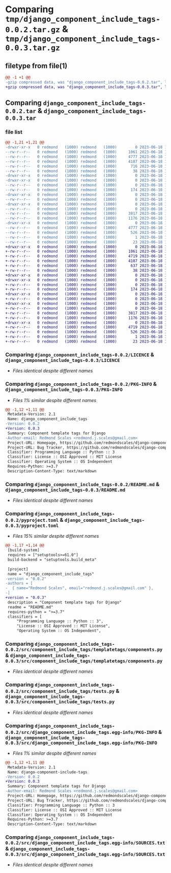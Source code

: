 # Comparing `tmp/django_component_include_tags-0.0.2.tar.gz` & `tmp/django_component_include_tags-0.0.3.tar.gz`

## filetype from file(1)

```diff
@@ -1 +1 @@
-gzip compressed data, was "django_component_include_tags-0.0.2.tar", last modified: Sun Jun 18 16:46:10 2023, max compression
+gzip compressed data, was "django_component_include_tags-0.0.3.tar", last modified: Sun Jun 18 17:12:48 2023, max compression
```

## Comparing `django_component_include_tags-0.0.2.tar` & `django_component_include_tags-0.0.3.tar`

### file list

```diff
@@ -1,21 +1,21 @@
-drwxr-xr-x   0 redmond   (1000) redmond   (1000)        0 2023-06-18 16:46:10.055271 django_component_include_tags-0.0.2/
--rw-r--r--   0 redmond   (1000) redmond   (1000)     1061 2023-06-18 15:36:39.000000 django_component_include_tags-0.0.2/LICENCE
--rw-r--r--   0 redmond   (1000) redmond   (1000)     4777 2023-06-18 16:46:10.055271 django_component_include_tags-0.0.2/PKG-INFO
--rw-r--r--   0 redmond   (1000) redmond   (1000)     4187 2023-06-18 15:49:33.000000 django_component_include_tags-0.0.2/README.md
--rw-r--r--   0 redmond   (1000) redmond   (1000)      716 2023-06-18 16:46:06.000000 django_component_include_tags-0.0.2/pyproject.toml
--rw-r--r--   0 redmond   (1000) redmond   (1000)       38 2023-06-18 16:46:10.055271 django_component_include_tags-0.0.2/setup.cfg
-drwxr-xr-x   0 redmond   (1000) redmond   (1000)        0 2023-06-18 16:46:10.045272 django_component_include_tags-0.0.2/src/
-drwxr-xr-x   0 redmond   (1000) redmond   (1000)        0 2023-06-18 16:46:10.055271 django_component_include_tags-0.0.2/src/component_include_tags/
--rw-r--r--   0 redmond   (1000) redmond   (1000)        0 2023-06-18 14:15:20.000000 django_component_include_tags-0.0.2/src/component_include_tags/__init__.py
--rw-r--r--   0 redmond   (1000) redmond   (1000)      174 2023-06-18 14:15:20.000000 django_component_include_tags-0.0.2/src/component_include_tags/apps.py
-drwxr-xr-x   0 redmond   (1000) redmond   (1000)        0 2023-06-18 16:46:10.055271 django_component_include_tags-0.0.2/src/component_include_tags/migrations/
--rw-r--r--   0 redmond   (1000) redmond   (1000)        0 2023-06-18 14:15:20.000000 django_component_include_tags-0.0.2/src/component_include_tags/migrations/__init__.py
-drwxr-xr-x   0 redmond   (1000) redmond   (1000)        0 2023-06-18 16:46:10.055271 django_component_include_tags-0.0.2/src/component_include_tags/templatetags/
--rw-r--r--   0 redmond   (1000) redmond   (1000)        0 2023-06-18 14:16:28.000000 django_component_include_tags-0.0.2/src/component_include_tags/templatetags/__init__.py
--rw-r--r--   0 redmond   (1000) redmond   (1000)     3817 2023-06-18 14:38:12.000000 django_component_include_tags-0.0.2/src/component_include_tags/templatetags/components.py
--rw-r--r--   0 redmond   (1000) redmond   (1000)     1176 2023-06-18 14:49:29.000000 django_component_include_tags-0.0.2/src/component_include_tags/tests.py
-drwxr-xr-x   0 redmond   (1000) redmond   (1000)        0 2023-06-18 16:46:10.055271 django_component_include_tags-0.0.2/src/django_component_include_tags.egg-info/
--rw-r--r--   0 redmond   (1000) redmond   (1000)     4777 2023-06-18 16:46:10.000000 django_component_include_tags-0.0.2/src/django_component_include_tags.egg-info/PKG-INFO
--rw-r--r--   0 redmond   (1000) redmond   (1000)      526 2023-06-18 16:46:10.000000 django_component_include_tags-0.0.2/src/django_component_include_tags.egg-info/SOURCES.txt
--rw-r--r--   0 redmond   (1000) redmond   (1000)        1 2023-06-18 16:46:10.000000 django_component_include_tags-0.0.2/src/django_component_include_tags.egg-info/dependency_links.txt
--rw-r--r--   0 redmond   (1000) redmond   (1000)       23 2023-06-18 16:46:10.000000 django_component_include_tags-0.0.2/src/django_component_include_tags.egg-info/top_level.txt
+drwxr-xr-x   0 redmond   (1000) redmond   (1000)        0 2023-06-18 17:12:48.084574 django_component_include_tags-0.0.3/
+-rw-r--r--   0 redmond   (1000) redmond   (1000)     1061 2023-06-18 15:36:39.000000 django_component_include_tags-0.0.3/LICENCE
+-rw-r--r--   0 redmond   (1000) redmond   (1000)     4719 2023-06-18 17:12:48.084574 django_component_include_tags-0.0.3/PKG-INFO
+-rw-r--r--   0 redmond   (1000) redmond   (1000)     4187 2023-06-18 15:49:33.000000 django_component_include_tags-0.0.3/README.md
+-rw-r--r--   0 redmond   (1000) redmond   (1000)      637 2023-06-18 17:10:55.000000 django_component_include_tags-0.0.3/pyproject.toml
+-rw-r--r--   0 redmond   (1000) redmond   (1000)       38 2023-06-18 17:12:48.084574 django_component_include_tags-0.0.3/setup.cfg
+drwxr-xr-x   0 redmond   (1000) redmond   (1000)        0 2023-06-18 17:12:48.084574 django_component_include_tags-0.0.3/src/
+drwxr-xr-x   0 redmond   (1000) redmond   (1000)        0 2023-06-18 17:12:48.084574 django_component_include_tags-0.0.3/src/component_include_tags/
+-rw-r--r--   0 redmond   (1000) redmond   (1000)        0 2023-06-18 14:15:20.000000 django_component_include_tags-0.0.3/src/component_include_tags/__init__.py
+-rw-r--r--   0 redmond   (1000) redmond   (1000)      174 2023-06-18 14:15:20.000000 django_component_include_tags-0.0.3/src/component_include_tags/apps.py
+drwxr-xr-x   0 redmond   (1000) redmond   (1000)        0 2023-06-18 17:12:48.084574 django_component_include_tags-0.0.3/src/component_include_tags/migrations/
+-rw-r--r--   0 redmond   (1000) redmond   (1000)        0 2023-06-18 14:15:20.000000 django_component_include_tags-0.0.3/src/component_include_tags/migrations/__init__.py
+drwxr-xr-x   0 redmond   (1000) redmond   (1000)        0 2023-06-18 17:12:48.084574 django_component_include_tags-0.0.3/src/component_include_tags/templatetags/
+-rw-r--r--   0 redmond   (1000) redmond   (1000)        0 2023-06-18 14:16:28.000000 django_component_include_tags-0.0.3/src/component_include_tags/templatetags/__init__.py
+-rw-r--r--   0 redmond   (1000) redmond   (1000)     3817 2023-06-18 14:38:12.000000 django_component_include_tags-0.0.3/src/component_include_tags/templatetags/components.py
+-rw-r--r--   0 redmond   (1000) redmond   (1000)     1176 2023-06-18 14:49:29.000000 django_component_include_tags-0.0.3/src/component_include_tags/tests.py
+drwxr-xr-x   0 redmond   (1000) redmond   (1000)        0 2023-06-18 17:12:48.084574 django_component_include_tags-0.0.3/src/django_component_include_tags.egg-info/
+-rw-r--r--   0 redmond   (1000) redmond   (1000)     4719 2023-06-18 17:12:48.000000 django_component_include_tags-0.0.3/src/django_component_include_tags.egg-info/PKG-INFO
+-rw-r--r--   0 redmond   (1000) redmond   (1000)      526 2023-06-18 17:12:48.000000 django_component_include_tags-0.0.3/src/django_component_include_tags.egg-info/SOURCES.txt
+-rw-r--r--   0 redmond   (1000) redmond   (1000)        1 2023-06-18 17:12:48.000000 django_component_include_tags-0.0.3/src/django_component_include_tags.egg-info/dependency_links.txt
+-rw-r--r--   0 redmond   (1000) redmond   (1000)       23 2023-06-18 17:12:48.000000 django_component_include_tags-0.0.3/src/django_component_include_tags.egg-info/top_level.txt
```

### Comparing `django_component_include_tags-0.0.2/LICENCE` & `django_component_include_tags-0.0.3/LICENCE`

 * *Files identical despite different names*

### Comparing `django_component_include_tags-0.0.2/PKG-INFO` & `django_component_include_tags-0.0.3/PKG-INFO`

 * *Files 1% similar despite different names*

```diff
@@ -1,12 +1,11 @@
 Metadata-Version: 2.1
 Name: django_component_include_tags
-Version: 0.0.2
+Version: 0.0.3
 Summary: Component template tags for Django
-Author-email: Redmond Scales <redmond.j.scales@gmail.com>
 Project-URL: Homepage, https://github.com/redmondscales/django-component-include-tags
 Project-URL: Bug Tracker, https://github.com/redmondscales/django-component-include-tags/issues
 Classifier: Programming Language :: Python :: 3
 Classifier: License :: OSI Approved :: MIT License
 Classifier: Operating System :: OS Independent
 Requires-Python: >=3.7
 Description-Content-Type: text/markdown
```

### Comparing `django_component_include_tags-0.0.2/README.md` & `django_component_include_tags-0.0.3/README.md`

 * *Files identical despite different names*

### Comparing `django_component_include_tags-0.0.2/pyproject.toml` & `django_component_include_tags-0.0.3/pyproject.toml`

 * *Files 15% similar despite different names*

```diff
@@ -1,17 +1,14 @@
 [build-system]
 requires = ["setuptools>=61.0"]
 build-backend = "setuptools.build_meta"
 
 [project]
 name = "django_component_include_tags"
-version = "0.0.2"
-authors = [
-  { name="Redmond Scales", email="redmond.j.scales@gmail.com" },
-]
+version = "0.0.3"
 description = "Component template tags for Django"
 readme = "README.md"
 requires-python = ">=3.7"
 classifiers = [
     "Programming Language :: Python :: 3",
     "License :: OSI Approved :: MIT License",
     "Operating System :: OS Independent",
```

### Comparing `django_component_include_tags-0.0.2/src/component_include_tags/templatetags/components.py` & `django_component_include_tags-0.0.3/src/component_include_tags/templatetags/components.py`

 * *Files identical despite different names*

### Comparing `django_component_include_tags-0.0.2/src/component_include_tags/tests.py` & `django_component_include_tags-0.0.3/src/component_include_tags/tests.py`

 * *Files identical despite different names*

### Comparing `django_component_include_tags-0.0.2/src/django_component_include_tags.egg-info/PKG-INFO` & `django_component_include_tags-0.0.3/src/django_component_include_tags.egg-info/PKG-INFO`

 * *Files 1% similar despite different names*

```diff
@@ -1,12 +1,11 @@
 Metadata-Version: 2.1
 Name: django-component-include-tags
-Version: 0.0.2
+Version: 0.0.3
 Summary: Component template tags for Django
-Author-email: Redmond Scales <redmond.j.scales@gmail.com>
 Project-URL: Homepage, https://github.com/redmondscales/django-component-include-tags
 Project-URL: Bug Tracker, https://github.com/redmondscales/django-component-include-tags/issues
 Classifier: Programming Language :: Python :: 3
 Classifier: License :: OSI Approved :: MIT License
 Classifier: Operating System :: OS Independent
 Requires-Python: >=3.7
 Description-Content-Type: text/markdown
```

### Comparing `django_component_include_tags-0.0.2/src/django_component_include_tags.egg-info/SOURCES.txt` & `django_component_include_tags-0.0.3/src/django_component_include_tags.egg-info/SOURCES.txt`

 * *Files identical despite different names*

